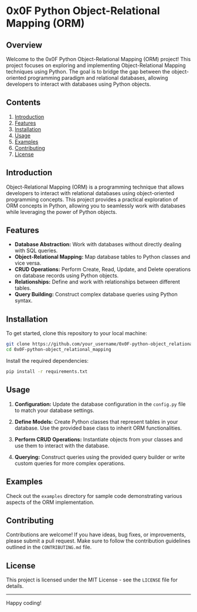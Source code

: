 # 0x0F Python Object-Relational Mapping (ORM)

## Overview

Welcome to the 0x0F Python Object-Relational Mapping (ORM) project! This project focuses on exploring and implementing Object-Relational Mapping techniques using Python. The goal is to bridge the gap between the object-oriented programming paradigm and relational databases, allowing developers to interact with databases using Python objects.

## Contents

1. [Introduction](#introduction)
2. [Features](#features)
3. [Installation](#installation)
4. [Usage](#usage)
5. [Examples](#examples)
6. [Contributing](#contributing)
7. [License](#license)

## Introduction

Object-Relational Mapping (ORM) is a programming technique that allows developers to interact with relational databases using object-oriented programming concepts. This project provides a practical exploration of ORM concepts in Python, allowing you to seamlessly work with databases while leveraging the power of Python objects.

## Features

- **Database Abstraction:** Work with databases without directly dealing with SQL queries.
- **Object-Relational Mapping:** Map database tables to Python classes and vice versa.
- **CRUD Operations:** Perform Create, Read, Update, and Delete operations on database records using Python objects.
- **Relationships:** Define and work with relationships between different tables.
- **Query Building:** Construct complex database queries using Python syntax.

## Installation

To get started, clone this repository to your local machine:

```bash
git clone https://github.com/your_username/0x0F-python-object_relational_mapping.git
cd 0x0F-python-object_relational_mapping
```

Install the required dependencies:

```bash
pip install -r requirements.txt
```

## Usage

1. **Configuration:** Update the database configuration in the `config.py` file to match your database settings.

2. **Define Models:** Create Python classes that represent tables in your database. Use the provided base class to inherit ORM functionalities.

3. **Perform CRUD Operations:** Instantiate objects from your classes and use them to interact with the database.

4. **Querying:** Construct queries using the provided query builder or write custom queries for more complex operations.

## Examples

Check out the `examples` directory for sample code demonstrating various aspects of the ORM implementation.

## Contributing

Contributions are welcome! If you have ideas, bug fixes, or improvements, please submit a pull request. Make sure to follow the contribution guidelines outlined in the `CONTRIBUTING.md` file.

## License

This project is licensed under the MIT License - see the `LICENSE` file for details.

---

Happy coding!
